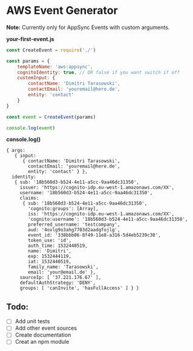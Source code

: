 # AWS Event Generator

**Note:** Currently only for AppSync Events with custom arguments.

**your-first-event.js**
```js
const CreateEvent = require('./')

const params = {
    templateName: 'aws:appsync',
    cognitoIdentity: true, // OR false if you want switch if off 
    customInput: {
        contactName: 'Dimitri Tarasowski',
        contactEmail: 'youremail@here.de',
        entity: 'contact'
    }
}

const event = CreateEvent(params)

console.log(event)
``` 
**console.log()**
```
{ args: 
   { input: 
      { contactName: 'Dimitri Tarasowski',
        contactEmail: 'youremail@here.de',
        entity: 'contact' } },
  identity: 
   { sub: '18b560d3-b524-4e11-a5cc-9aa46dc31350',
     issuer: 'https://cognito-idp.eu-west-1.amazonaws.com/XX',
     username: '18b560d3-b524-4e11-a5cc-9aa46dc31350',
     claims: 
      { sub: '18b560d3-b524-4e11-a5cc-9aa46dc31350',
        'cognito:groups': [Array],
        iss: 'https://cognito-idp.eu-west-1.amazonaws.com/XX',
        'cognito:username': '18b560d3-b524-4e11-a5cc-9aa46dc31350',
        preferred_username: 'testcompany',
        aud: '4ovlg9o3ahg7703d2aadgfojlg',
        event_id: '338bbb06-8f49-11e8-a316-5d4eb5239c30',
        token_use: 'id',
        auth_time: 1532440519,
        name: 'Dimitri',
        exp: 1532444119,
        iat: 1532440519,
        family_name: 'Tarasowski',
        email: 'your@email.de' },
     sourceIp: [ '37.221.176.67' ],
     defaultAuthStrategy: 'DENY',
     groups: [ 'canInvite', 'hasFullAccess' ] } }
```

## Todo:
* [ ] Add unit tests
* [ ] Add other event sources
* [ ] Create documentation
* [ ] Creat an npm module

